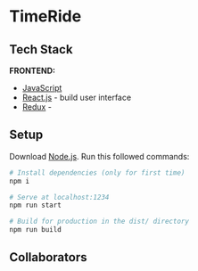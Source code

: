 # TimeRide

## Tech Stack

<strong>FRONTEND:</strong>

- [JavaScript](https://www.javascript.com)
- [React.js](https://reactjs.org) - build user interface
- [Redux](https://redux.js.org/) - 

## Setup
Download [Node.js](https://nodejs.org/en/download/).
Run this followed commands:

``` bash
# Install dependencies (only for first time)
npm i

# Serve at localhost:1234
npm run start

# Build for production in the dist/ directory
npm run build
```

## Collaborators


